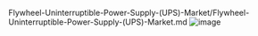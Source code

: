 Flywheel-Uninterruptible-Power-Supply-(UPS)-Market/Flywheel-Uninterruptible-Power-Supply-(UPS)-Market.md
![image](https://github.com/user-attachments/assets/401eab7d-b558-480a-83a8-03b6e8965bf5)

